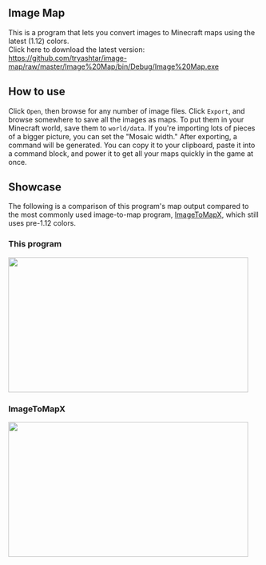 ## Image Map
This is a program that lets you convert images to Minecraft maps using the latest (1.12) colors.  
Click here to download the latest version:  
https://github.com/tryashtar/image-map/raw/master/Image%20Map/bin/Debug/Image%20Map.exe

## How to use
Click `Open`, then browse for any number of image files. Click `Export`, and browse somewhere to save all the images as maps. To put them in your Minecraft world, save them to `world/data`. If you're importing lots of pieces of a bigger picture, you can set the "Mosaic width." After exporting, a command will be generated. You can copy it to your clipboard, paste it into a command block, and power it to get all your maps quickly in the game at once.

## Showcase
The following is a comparison of this program's map output compared to the most commonly used image-to-map program, [ImageToMapX](http://www.minecraftforum.net/forums/mapping-and-modding/minecraft-tools/1261738), which still uses pre-1.12 colors.

### This program
<img src="http://i.imgur.com/2hLXneF.png" width="480" height="270"/>

### ImageToMapX
<img src="http://i.imgur.com/UBN7uGL.png" width="480" height="270"/>
